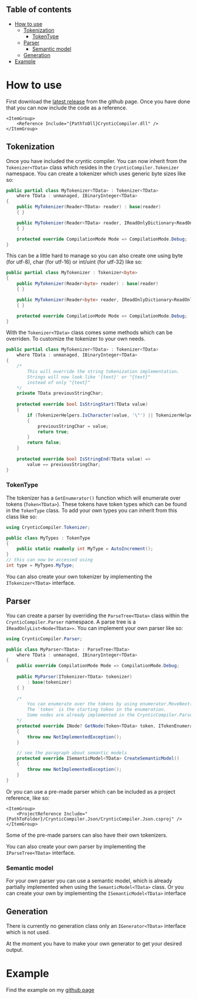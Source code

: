 ## Table of contents

- [How to use](#how-to-use)
  - [Tokenization](#tokenization)
    - [TokenType](#tokentype)  
  - [Parser](#parser)
    - [Semantic model](#semantic-model)
  - [Generation](#generation)
- [Example](#example)

# How to use

First download the [latest release](https://github.com/TheSharkysNL/CrynticCompiler/releases/) from the github page. 
Once you have done that you can now include the code as a reference.

```csproj
<ItemGroup>
    <Reference Include="{PathToDll}CrynticCompiler.dll" />
</ItemGroup>
```

## Tokenization

Once you have included the cryntic compiler. 
You can now inherit from the `Tokenizer<TData>` class which resides in the `CrynticCompiler.Tokenizer` namespace. 
You can create a tokenizer which uses generic byte sizes like so:

```c#
public partial class MyTokenizer<TData> : Tokenizer<TData>
    where TData : unmanaged, IBinaryInteger<TData>
{
    public MyTokenizer(Reader<TData> reader) : base(reader)
    { }

    public MyTokenizer(Reader<TData> reader, IReadOnlyDictionary<ReadOnlyMemory<TData>, int> keywords) : base(reader, keywords)
    { }

    protected override CompilationMode Mode => CompilationMode.Debug;
}
```

This can be a little hard to manage so you can also create one using byte (for utf-8), char (for utf-16) or int/uint (for utf-32) like so:

```c#
public partial class MyTokenizer : Tokenizer<byte>
{
    public MyTokenizer(Reader<byte> reader) : base(reader)
    { }

    public MyTokenizer(Reader<byte> reader, IReadOnlyDictionary<ReadOnlyMemory<byte>, int> keywords) : base(reader, keywords)
    { }

    protected override CompilationMode Mode => CompilationMode.Debug;
}
```

With the `Tokenizer<TData>` class comes some methods which can be overriden.
To customize the tokenizer to your own needs.

```c#
public partial class MyTokenizer<TData> : Tokenizer<TData>
    where TData : unmanaged, IBinaryInteger<TData>
{
    /*
        This will override the string tokenization implementation.
        Strings will now look like '{text}' or "{text}" 
        instead of only "{text}"
    */
    private TData previousStringChar;
    
    protected override bool IsStringStart(TData value)
    {
        if (TokenizerHelpers.IsCharacter(value, '\"') || TokenizerHelpers.IsCharacter(value, '\''))
        {
            previousStringChar = value;
            return true;
        }
        return false;
    }
    
    protected override bool IsStringEnd(TData value) =>
        value == previousStringChar;
}
```

### TokenType

The tokenizer has a `GetEnumerator()` function which will enumerate over tokens (`Token<TData>`).
These tokens have token types which can be found in the `TokenType` class.
To add your own types you can inherit from this class like so:

```c#
using CrynticCompiler.Tokenizer;

public class MyTypes : TokenType
{
    public static readonly int MyType = AutoIncrement();
}
// this can now be accessed using 
int type = MyTypes.MyType;
```

You can also create your own tokenizer by implementing the `ITokenizer<TData>` interface.

## Parser

You can create a parser by overriding the `ParseTree<TData>` class within the `CrynticCompiler.Parser` namespace.
A parse tree is a `IReadOnlyList<Node<TData>>`.
You can implement your own parser like so:

```c#
using CrynticCompiler.Parser;

public class MyParser<TData> : ParseTree<TData>
    where TData : unmanaged, IBinaryInteger<TData>
{
    public override CompilationMode Mode => CompilationMode.Debug;
    
    public MyParser(ITokenizer<TData> tokenizer)
        : base(tokenizer)
    { }
    
    /*
        You can enumerate over the tokens by using enumerator.MoveNext().
        The `token` is the starting token in the enumeration.
        Some nodes are already implemented in the CrynticCompiler.Parser.Nodes namespace
    */
    protected override INode? GetNode(Token<TData> token, ITokenEnumerator<TData> enumerator)
    {
        throw new NotImplementedException();
    }

    // see the paragraph about semantic models
    protected override ISemanticModel<TData> CreateSemanticModel()
    {
        throw new NotImplementedException();
    }
}
```

Or you can use a pre-made parser which can be included as a project reference, like so:

```csproj
<ItemGroup>
    <ProjectReference Include="{PathToFolder}/CrynticCompiler.Json/CrynticCompiler.Json.csproj" />
</ItemGroup>
```

Some of the pre-made parsers can also have their own tokenizers.

You can also create your own parser by implementing the `IParseTree<TData>` interface.

### Semantic model

For your own parser you can use a semantic model, which is already partially implemented when using the `SemanticModel<TData>` class.
Or you can create your own by implementing the `ISemanticModel<TData>` interface

## Generation

There is currently no generation class only an `IGenerator<TData>` interface which is not used.

At the moment you have to make your own generator to get your desired output.

# Example

Find the example on my [github page](https://github.com/TheSharkysNL/CrynticCompiler/blob/master/Example/Program.cs)

